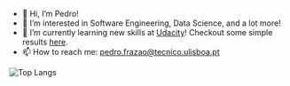 - 👋 Hi, I’m Pedro!
- 👀 I’m interested in Software Engineering, Data Science, and a lot more!
- 🌱 I’m currently learning new skills at [Udacity](https://www.udacity.com/)! Checkout some simple results [here](https://introduction-to-programming.netlify.app).
- 📫 How to reach me: pedro.frazao@tecnico.ulisboa.pt


![Top Langs](https://github-readme-stats.vercel.app/api/top-langs/?username=pfrazao&layout=compact&hide=jupyter%20notebook)

